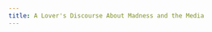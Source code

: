 ```yaml
---
title: A Lover's Discourse About Madness and the Media
---
```



<object data="foucault.pdf" width="700" height="1000" type='application/pdf'></object>




